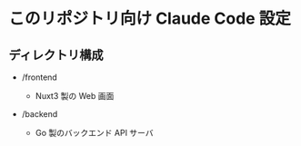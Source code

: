 # このリポジトリ向け Claude Code 設定

## ディレクトリ構成

- /frontend
  - Nuxt3 製の Web 画面

- /backend
  - Go 製のバックエンド API サーバ
